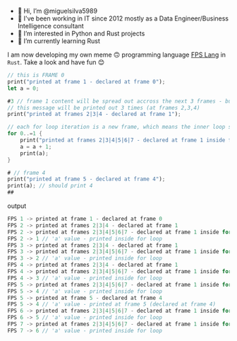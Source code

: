 - 👋 Hi, I’m @miguelsilva5989
- 🧾 I've been working in IT since 2012 mostly as a Data Engineer/Business Intelligence consultant
- 👀 I’m interested in Python and Rust projects
- 🌱 I’m currently learning Rust

I am now developing my own meme 🙃 programming language [FPS Lang](https://github.com/miguelsilva5989/fps-lang) in `Rust`. Take a look and have fun 😊

```rust
// this is FRAME 0
print("printed at frame 1 - declared at frame 0");
let a = 0;

#3 // frame 1 content will be spread out accross the next 3 frames - but special attention to the for loop!
// this message will be printed out 3 times (at frames 2,3,4)
print("printed at frames 2|3|4 - declared at frame 1");

// each for loop iteration is a new frame, which means the inner loop statements will executed for 6 frames -> 3 (frames) * 2 (range 0..=1)
for 0..=1 {
    print("printed at frames 2|3|4|5|6|7 - declared at frame 1 inside for loop"); 
    a = a + 1;
    print(a);
}

# // frame 4
print("printed at frame 5 - declared at frame 4");
print(a); // should print 4
##
```

output
```rust
FPS 1 -> printed at frame 1 - declared at frame 0
FPS 2 -> printed at frames 2|3|4 - declared at frame 1
FPS 2 -> printed at frames 2|3|4|5|6|7 - declared at frame 1 inside for loop
FPS 2 -> 1 // 'a' value - printed inside for loop
FPS 3 -> printed at frames 2|3|4 - declared at frame 1
FPS 3 -> printed at frames 2|3|4|5|6|7 - declared at frame 1 inside for loop
FPS 3 -> 2 // 'a' value - printed inside for loop
FPS 4 -> printed at frames 2|3|4 - declared at frame 1
FPS 4 -> printed at frames 2|3|4|5|6|7 - declared at frame 1 inside for loop
FPS 4 -> 3 // 'a' value - printed inside for loop
FPS 5 -> printed at frames 2|3|4|5|6|7 - declared at frame 1 inside for loop
FPS 5 -> 4 // 'a' value - printed inside for loop
FPS 5 -> printed at frame 5 - declared at frame 4
FPS 5 -> 4 // 'a' value - printed at frame 5 (declared at frame 4)
FPS 6 -> printed at frames 2|3|4|5|6|7 - declared at frame 1 inside for loop
FPS 6 -> 5 // 'a' value - printed inside for loop
FPS 7 -> printed at frames 2|3|4|5|6|7 - declared at frame 1 inside for loop
FPS 7 -> 6 // 'a' value - printed inside for loop
```


<!---
miguelsilva5989/miguelsilva5989 is a ✨ special ✨ repository because its `README.md` (this file) appears on your GitHub profile.
You can click the Preview link to take a look at your changes.
--->
